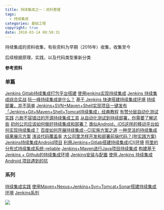 ```yaml
---
title: 持续集成之一：资料整理
tags:
  - 持续集成
categories: 基础工程
copyright: true
date: 2018-03-14 08:58:31
---
```

持续集成的资料收集，有些资料为早期（2016年）收集，收集至今
<!--more-->

后续根据原理，实践，以及代码类型重新分类

**参考资料**

### 单篇

[Jenkins Gitlab持续集成打包平台搭建](http://skyseraph.com/2016/07/18/Tools/Jenkins%20Gitlab%E6%8C%81%E7%BB%AD%E9%9B%86%E6%88%90%E6%89%93%E5%8C%85%E5%B9%B3%E5%8F%B0%E6%90%AD%E5%BB%BA/)
[使用jenkins实现持续集成](https://www.cnblogs.com/zishengY/p/7170656.html)
[Jenkins 持续集成综合实战](http://blog.csdn.net/kefengwang/article/details/54233584)
[阮一峰持续集成是什么？](http://www.ruanyifeng.com/blog/2015/09/continuous-integration.html)
[基于 Jenkins 快速搭建持续集成环境](https://www.ibm.com/developerworks/cn/java/j-lo-jenkins/)
[持续部署，并不简单](http://blog.jobbole.com/22377/)
[Jenkins+SVN+Maven+Shell实现项目一键发布](http://jdkleo.iteye.com/blog/2159844)
[「Jenkins+Git+Maven+Shell+Tomcat持续集成」经典教程](https://segmentfault.com/a/1190000002895521#articleHeader0)
[有赞分层自动化测试实践](https://tech.youzan.com/layers_test_automation_practice/)
[六款不容错过的开源持续集成工具](http://cloud.51cto.com/art/201508/487605.htm)
[从自动化测试到持续部署，你需要了解这些](https://www.jianshu.com/p/986e78febc85#)
[初创公司应该如何做好持续集成和部署？](https://www.tuicool.com/articles/uErIRr)
[类似Android，iOS这样的移动平台如何实现持续集成？](https://www.zhihu.com/question/20427865)
[百度如何开展持续集成--CI实施方案之道](https://www.tuicool.com/articles/UrEfiqm)
[一种灵活的持续集成结果展示方案](http://blog.51cto.com/baidutech/743345)
[浅谈代码覆盖率](https://sdk.cn/news/3943)
[大公司里怎样开发和部署前端代码？(附实践方案)](https://www.jianshu.com/p/35e20bb361d0#)
[Jenkins持续集成Android项目](https://segmentfault.com/a/1190000004628020)
[利用Jenkins+Gitlab搭建持续集成(CI)环境](http://hyhx2008.github.io/li-yong-jenkinsgitlabda-jian-chi-xu-ji-cheng-cihuan-jing.html)
[阿里的分布式持续集成系统-reliable](https://www.jianshu.com/p/207e24de42dc)
[Jenkins+Maven进行Java项目持续集成](http://blog.csdn.net/jiangfuqiang/article/details/38497461)
[构建基于Jenkins + Github的持续集成环境](http://blog.csdn.net/john_cdy/article/details/7738393)
[Jenkins安装与配置](https://my.oschina.net/u/260244/blog/318755)
[使用 Jenkins 持续集成 Android 项目遇到的坑](https://juejin.im/post/58d5afe561ff4b0060579fde)

### 系列
[持续集成实践](http://www.cnblogs.com/Leo_wl/p/4728745.html)
[使用Maven+Nexus+Jenkins+Svn+Tomcat+Sonar搭建持续集成环境](http://www.cnblogs.com/leefreeman/p/4211530.html)
[Jenkins系列](http://blog.csdn.net/u011781521/article/category/6577259)
[]()
[]()

![](http://static.zhyjor.com/wexin.png)
